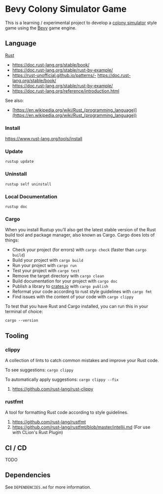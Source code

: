 # Bevy Colony Simulator Game

This is a learning / experimental project to develop
a [colony simulator](https://en.wikipedia.org/wiki/Construction_and_management_simulation) style game using
the [Bevy](https://bevyengine.org/) game engine.

## Language

[Rust](https://www.rust-lang.org/)

- <https://doc.rust-lang.org/stable/book/>
- <https://doc.rust-lang.org/stable/rust-by-example/>
- <https://rust-unofficial.github.io/patterns/-> <https://doc.rust-lang.org/stable/book/>
- <https://doc.rust-lang.org/stable/rust-by-example/>
- <https://doc.rust-lang.org/reference/introduction.html>

See also:

- [https://en.wikipedia.org/wiki/Rust_(programming_language)](https://en.wikipedia.org/wiki/Rust_(programming_language))

### Install

<https://www.rust-lang.org/tools/install>

### Update

`rustup update`

### Uninstall

`rustup self uninstall`

### Local Documentation

`rustup doc`

### Cargo

When you install Rustup you’ll also get the latest stable version of the Rust build tool and package manager, also known
as Cargo. Cargo does lots of things:

- Check your project (for errors) with `cargo check` (faster than `cargo build`)
- Build your project with `cargo build`
- Run your project with `cargo run`
- Test your project with `cargo test`
- Remove the target directory with `cargo clean`
- Build documentation for your project with `cargo doc`
- Publish a library to [crates.io](https://crates.io) with `cargo publish`
- Reformat your code according to rust style guidelines with `cargo fmt`
- Find issues with the content of your code with `cargo clippy`

To test that you have Rust and Cargo installed, you can run this in your terminal of choice:

`cargo --version`

## Tooling

### clippy

A collection of lints to catch common mistakes and improve your Rust code.

To see suggestions: `cargo clippy`

To automatically apply suggestions: `cargo clippy --fix`

1. <https://github.com/rust-lang/rust-clippy>

### rustfmt

A tool for formatting Rust code according to style guidelines.

1. <https://github.com/rust-lang/rustfmt>
2. <https://github.com/rust-lang/rustfmt/blob/master/intellij.md> (For use with CLion's Rust Plugin)

## CI / CD

TODO

## Dependencies

See `DEPENDENCIES.md` for more information.
